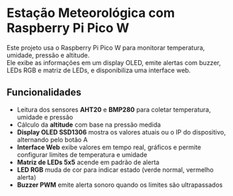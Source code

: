 # Estação Meteorológica com Raspberry Pi Pico W

Este projeto usa o Raspberry Pi Pico W para monitorar temperatura, umidade, pressão e altitude.  
Ele exibe as informações em um display OLED, emite alertas com buzzer, LEDs RGB e matriz de LEDs, e disponibiliza uma interface web.

## Funcionalidades

- Leitura dos sensores **AHT20** e **BMP280** para coletar temperatura, umidade e pressão  
- Cálculo da **altitude** com base na pressão medida  
- **Display OLED SSD1306** mostra os valores atuais ou o IP do dispositivo, alternando pelo botão A  
- **Interface Web** exibe valores em tempo real, gráficos e permite configurar limites de temperatura e umidade  
- **Matriz de LEDs 5x5** acende em padrão de alerta  
- **LED RGB** muda de cor para indicar estado (verde normal, vermelho alerta)  
- **Buzzer PWM** emite alerta sonoro quando os limites são ultrapassados  
